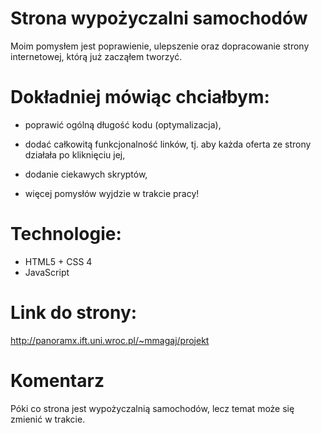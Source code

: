 # Strona wypożyczalni samochodów 

  Moim pomysłem jest poprawienie, ulepszenie oraz dopracowanie strony internetowej, którą już zacząłem tworzyć.  

# Dokładniej mówiąc chciałbym: 

- poprawić ogólną długość kodu (optymalizacja),  

- dodać całkowitą funkcjonalność linków, tj. aby każda oferta ze strony działała po kliknięciu jej,  

- dodanie ciekawych skryptów, 

- więcej pomysłów wyjdzie w trakcie pracy!  

# Technologie:  

- HTML5 + CSS 4
- JavaScript

# Link do strony: 
http://panoramx.ift.uni.wroc.pl/~mmagaj/projekt

# Komentarz
Póki co strona jest wypożyczalnią samochodów, lecz temat może się zmienić w trakcie.
